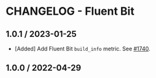 # CHANGELOG - Fluent Bit

## 1.0.1 / 2023-01-25
* [Added] Add Fluent Bit `build_info` metric. See [#1740](https://github.com/DataDog/integrations-extras/pull/1740).

## 1.0.0 / 2022-04-29
